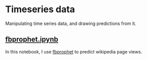 # Timeseries data
Manipulating time series data, and drawing predictions from it. 

## [fbprophet.ipynb](https://github.com/GabrielTseng/LearningDataScience/blob/master/Timeseries/fbprophet.ipynb)

In this notebook, I use [fbprophet](https://github.com/facebookincubator/prophet) to predict wikipedia page views. 
